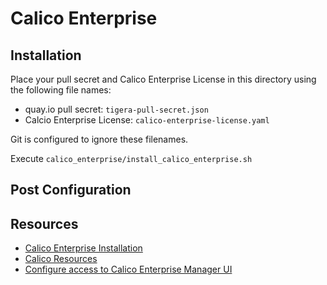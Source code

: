 # Calico Enterprise

## Installation

Place your pull secret and Calico Enterprise License in this directory using
the following file names:

* quay.io pull secret: `tigera-pull-secret.json`
* Calcio Enterprise License: `calico-enterprise-license.yaml`

Git is configured to ignore these filenames. 

Execute `calico_enterprise/install_calico_enterprise.sh`

## Post Configuration



## Resources
* [Calico Enterprise Installation](https://docs.tigera.io/getting-started/kubernetes/generic-install)
* [Calico Resources](https://docs.tigera.io/reference/resources/)
* [Configure access to Calico Enterprise Manager UI](https://docs.tigera.io/getting-started/cnx/access-the-manager)
